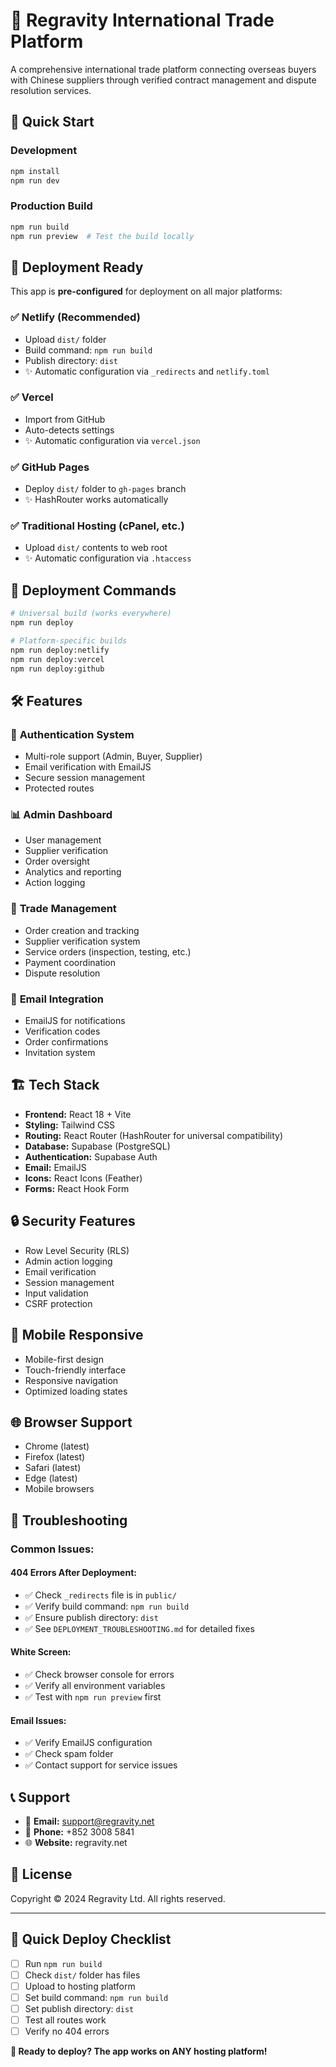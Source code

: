 # 🌟 Regravity International Trade Platform

A comprehensive international trade platform connecting overseas buyers with Chinese suppliers through verified contract management and dispute resolution services.

## 🚀 Quick Start

### Development
```bash
npm install
npm run dev
```

### Production Build
```bash
npm run build
npm run preview  # Test the build locally
```

## 📁 Deployment Ready

This app is **pre-configured** for deployment on all major platforms:

### ✅ **Netlify** (Recommended)
- Upload `dist/` folder
- Build command: `npm run build`
- Publish directory: `dist`
- ✨ Automatic configuration via `_redirects` and `netlify.toml`

### ✅ **Vercel**
- Import from GitHub
- Auto-detects settings
- ✨ Automatic configuration via `vercel.json`

### ✅ **GitHub Pages**
- Deploy `dist/` folder to `gh-pages` branch
- ✨ HashRouter works automatically

### ✅ **Traditional Hosting** (cPanel, etc.)
- Upload `dist/` contents to web root
- ✨ Automatic configuration via `.htaccess`

## 🔧 Deployment Commands

```bash
# Universal build (works everywhere)
npm run deploy

# Platform-specific builds
npm run deploy:netlify
npm run deploy:vercel  
npm run deploy:github
```

## 🛠️ Features

### 🔐 **Authentication System**
- Multi-role support (Admin, Buyer, Supplier)
- Email verification with EmailJS
- Secure session management
- Protected routes

### 📊 **Admin Dashboard**
- User management
- Supplier verification
- Order oversight
- Analytics and reporting
- Action logging

### 💼 **Trade Management**
- Order creation and tracking
- Supplier verification system
- Service orders (inspection, testing, etc.)
- Payment coordination
- Dispute resolution

### 📧 **Email Integration**
- EmailJS for notifications
- Verification codes
- Order confirmations
- Invitation system

## 🏗️ Tech Stack

- **Frontend:** React 18 + Vite
- **Styling:** Tailwind CSS
- **Routing:** React Router (HashRouter for universal compatibility)
- **Database:** Supabase (PostgreSQL)
- **Authentication:** Supabase Auth
- **Email:** EmailJS
- **Icons:** React Icons (Feather)
- **Forms:** React Hook Form

## 🔒 Security Features

- Row Level Security (RLS)
- Admin action logging
- Email verification
- Session management
- Input validation
- CSRF protection

## 📱 Mobile Responsive

- Mobile-first design
- Touch-friendly interface
- Responsive navigation
- Optimized loading states

## 🌐 Browser Support

- Chrome (latest)
- Firefox (latest)
- Safari (latest)
- Edge (latest)
- Mobile browsers

## 🚨 Troubleshooting

### Common Issues:

#### **404 Errors After Deployment:**
- ✅ Check `_redirects` file is in `public/`
- ✅ Verify build command: `npm run build`
- ✅ Ensure publish directory: `dist`
- ✅ See `DEPLOYMENT_TROUBLESHOOTING.md` for detailed fixes

#### **White Screen:**
- ✅ Check browser console for errors
- ✅ Verify all environment variables
- ✅ Test with `npm run preview` first

#### **Email Issues:**
- ✅ Verify EmailJS configuration
- ✅ Check spam folder
- ✅ Contact support for service issues

## 📞 Support

- 📧 **Email:** support@regravity.net
- 📱 **Phone:** +852 3008 5841
- 🌐 **Website:** regravity.net

## 📄 License

Copyright © 2024 Regravity Ltd. All rights reserved.

---

## 🎯 Quick Deploy Checklist

- [ ] Run `npm run build`
- [ ] Check `dist/` folder has files
- [ ] Upload to hosting platform
- [ ] Set build command: `npm run build`
- [ ] Set publish directory: `dist`
- [ ] Test all routes work
- [ ] Verify no 404 errors

**🚀 Ready to deploy? The app works on ANY hosting platform!**